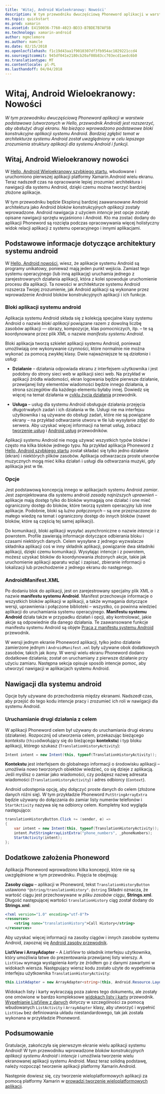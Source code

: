 ```yaml
---
title: 'Witaj, Android Wieloekranowy: Nowości'
description: W tym przewodniku dwuczęściową Phoneword aplikacji w warstwie podstawowa (utworzonych w Hello, przewodnik Android) jest rozszerzyć, aby obsłużyć drugi ekranu. Na bieżąco wprowadzono podstawowe bloki konstrukcyjne aplikacji systemu Android. Bardziej zgłębić temat w architekturze systemu Android został uwzględniony w celu lepszego zrozumienia struktury aplikacji dla systemu Android i funkcji.
ms.topic: quickstart
ms.prod: xamarin
ms.assetid: E4150036-7760-4023-BD33-B7BDE7B7AF5B
ms.technology: xamarin-android
author: mgmclemore
ms.author: mamcle
ms.date: 02/15/2018
ms.openlocfilehash: f1c19d43aa1f9010307df3fb954ac1029221ccd4
ms.sourcegitcommit: 945df041e2180cb20af08b83cc703ecd1aedc6b0
ms.translationtype: MT
ms.contentlocale: pl-PL
ms.lasthandoff: 04/04/2018
---
```

# <a name="hello-android-multiscreen-deep-dive"></a>Witaj, Android Wieloekranowy: Nowości

_W tym przewodniku dwuczęściową Phoneword aplikacji w warstwie podstawowa (utworzonych w Hello, przewodnik Android) jest rozszerzyć, aby obsłużyć drugi ekranu. Na bieżąco wprowadzono podstawowe bloki konstrukcyjne aplikacji systemu Android. Bardziej zgłębić temat w architekturze systemu Android został uwzględniony w celu lepszego zrozumienia struktury aplikacji dla systemu Android i funkcji._

## <a name="hello-android-multiscreen-deep-dive"></a>Witaj, Android Wieloekranowy nowości

W [Hello, Android Wieloekranowy szybkiego startu](~/android/get-started/hello-android-multiscreen/hello-android-multiscreen-quickstart.md), wbudowane i uruchomiono pierwszej aplikacji platformy Xamarin.Android wielu ekranu.
Teraz nadszedł czas na opracowanie lepiej zrozumieć architektura i nawigacji dla systemu Android, dzięki czemu można tworzyć bardziej złożone aplikacje.

W tym przewodniku będzie Eksploruj bardziej zaawansowane Android architektura jako Android *bloków konstrukcyjnych aplikacji* zostały wprowadzone. Android nawigacja z użyciem *intencje* jest opcje zostały opisane nawigacji sprzętu wyjaśniono i Android. Kto ma zostać dodany do aplikacji Phoneword są rozcięta podczas opracowywania więcej holistyczny widok relacji aplikacji z systemu operacyjnego i innymi aplikacjami.


## <a name="android-architecture-basics"></a>Podstawowe informacje dotyczące architektury systemu android

W [Hello, Android nowości](~/android/get-started/hello-android/hello-android-deepdive.md), wiesz, że aplikacje systemu Android są programy unikatowy, ponieważ mają jeden punkt wejścia. Zamiast tego systemu operacyjnego (lub inną aplikację) uruchamia jednego z zarejestrowanych działania aplikacji, która z kolei spowoduje uruchomienie procesu dla aplikacji. Ta nowości w architekturze systemu Android rozszerza Twojej zrozumienie, jak Android aplikacji są wykonane przez wprowadzenie Android bloków konstrukcyjnych aplikacji i ich funkcje.


### <a name="android-application-blocks"></a>Bloki aplikacji systemu android

Aplikacja systemu Android składa się z kolekcją specjalne klasy systemu Android o nazwie *bloki aplikacji* powiązane razem z dowolną liczbę zasobów aplikacji — obrazy, kompozycje, klas pomocniczych, itp. &ndash; te są koordynowane przez plik XML o nazwie *manifestu systemu Android*.

Bloki aplikacja tworzą szkielet aplikacji systemu Android, ponieważ umożliwiają one wykonywanie czynności, które normalnie nie można wykonać za pomocą zwykłej klasy. Dwie najważniejsze te są _działania_ i _usług_:

-   **Działanie** &ndash; działania odpowiada ekranu z interfejsem użytkownika i jest podobny do strony sieci web w aplikacji sieci web. Na przykład w aplikacji źródła wiadomości, ekran logowania będzie pierwsze działanie, przewijanej listy elementów wiadomości będzie innego działania, a strona szczegółów dla każdego elementu byłaby innej. Dowiedz się więcej na temat działania w [cyklu życia działania](~/android/app-fundamentals/activity-lifecycle/index.md) przewodnik.

-   **Usługa** &ndash; usług dla systemu Android obsługuje działania przejęcia długotrwałych zadań i ich działania w tle. Usługi nie ma interfejsu użytkownika i są używane do obsługi zadań, które nie są powiązane ekrany &ndash; na przykład odtwarzanie utworu w tle lub wysyłanie zdjęć do serwera. Aby uzyskać więcej informacji na temat usług, zobacz [tworzenie usług](~/android/app-fundamentals/services/index.md) i [Android usług](~/android/app-fundamentals/services/index.md) przewodników.


Aplikacji systemu Android nie mogą używać wszystkich typów bloków i często ma kilka bloków jednego typu. Na przykład aplikacja Phoneword z [Hello, Android szybkiego startu](~/android/get-started/hello-android/hello-android-quickstart.md) został składać się tylko jedno działanie (ekran) i niektórych plików zasobów. Aplikacja odtwarzacza proste utworów muzycznych mogą mieć kilka działań i usługi dla odtwarzania muzyki, gdy aplikacja jest w tle.

### <a name="intents"></a>Opcje

Jest podstawową koncepcją innego w aplikacjach systemu Android *zamiar*.
Jest zaprojektowana dla systemu android *zasadą najniższych uprawnień* &ndash; aplikacje mają dostęp tylko do bloków wymagają one działać i one mieć ograniczony dostęp do bloków, które tworzą system operacyjny lub inne aplikacje. Podobnie, bloki są *luźno połączonych* &ndash; są one przeznaczone do małego wiedzę na temat i ograniczony dostęp do innych bloków (nawet bloków, które są częścią tej samej aplikacji).

Do komunikacji, bloki aplikacji wysyłać asynchroniczne o nazwie *intencje* i z powrotem. Profile zawierają informacje dotyczące odbierania bloku i czasami niektórych danych. Celem wysyłane z jednego wyzwalacze składnika aplikacji coś w inny składnik aplikacji, powiązanie dwa składniki aplikacji, dzięki czemu komunikacji. Wysyłając intencje i z powrotem, możesz uzyskać bloków do koordynowania złożonych akcje, takie jak uruchomienie aplikacji aparatu wziąć i zapisać, zbieranie informacji o lokalizacji lub przechodzenie z jednego ekranu do następnego.


### <a name="androidmanifestxml"></a>AndroidManifest.XML

Po dodaniu blok do aplikacji, jest on zarejestrowany specjalny plik XML o nazwie **manifestu systemu Android**. Manifest przechowuje informacje o wszystkich bloków aplikacji w aplikacji, a także wymagania dotyczące wersji, uprawnienia i połączone biblioteki &ndash; wszystko, co powinna wiedzieć aplikacji do uruchamiania systemu operacyjnego. **Manifestu systemu Android** działa także w przypadku działań i opcji, aby kontrolować, jakie akcje są odpowiednie dla danego działania. Te zaawansowane funkcje manifestu systemu Android są objęte [Praca z manifestu systemu Android](~/android/platform/android-manifest.md) przewodnik.

W wersji jednym ekranie Phoneword aplikacji, tylko jedno działanie zamierzone jednym i `AndroidManifest.xml` były używane obok dodatkowych zasobów, takich jak ikony. W wersji wielu ekranu Phoneword dodano dodatkowe działania; został on uruchamiany z pierwsze działanie przy użyciu zamiaru. Następna sekcja opisuje sposób intencje pomoc, aby utworzyć nawigacji w aplikacjach systemu Android.

## <a name="android-navigation"></a>Nawigacji dla systemu android

Opcje były używane do przechodzenia między ekranami. Nadszedł czas, aby przejść do tego kodu intencje pracy i zrozumieć ich roli w nawigacji dla systemu Android.


### <a name="launching-a-second-activity-with-an-intent"></a>Uruchamianie drugi działania z celem

W aplikacji Phoneword celem był używany do uruchamiania drugi ekranu (działanie). Rozpocznij od utworzenia celem, przekazując bieżącego *kontekstu* (`this`odwołujący się do bieżącego **kontekstu**) i typ bloku aplikacji, którego szukasz (`TranslationHistoryActivity`):

```csharp
Intent intent = new Intent(this, typeof(TranslationHistoryActivity));
```

**Kontekstu** jest interfejsem do globalnego informacji o środowisku aplikacji &ndash; umożliwia nowo tworzonych obiektów wiedzieć, co się dzieje z aplikacją. Jeśli myślisz o zamiar jako wiadomości, czy podajesz nazwę adresata wiadomości (`TranslationHistoryActivity`) i adres odbiorcy (`Context`).

Android udostępnia opcję, aby dołączyć proste danych do celem (złożone danych różni się). W tym przykładzie Phoneword `PutStringArrayExtra` będzie używany do dołączania do zamiar listy numerów telefonów i `StartActivity` nazywa się na odbiorcy celem. Kompletny kod wygląda następująco:

```csharp
translationHistoryButton.Click += (sender, e) =>
{
    var intent = new Intent(this, typeof(TranslationHistoryActivity));
    intent.PutStringArrayListExtra("phone_numbers", _phoneNumbers);
    StartActivity(intent);
};
```


## <a name="additional-concepts-introduced-in-phoneword"></a>Dodatkowe założenia Phoneword

Aplikacja Phoneword wprowadzono kilka koncepcji, które nie są uwzględnione w tym przewodniku. Pojęcia te obejmują:

**Zasoby ciągu** &ndash; aplikacji w Phoneword, tekst `TranslationHistoryButton` ustawiono `"@string/translationHistory"`. `@string` Składni oznacza, że wartość ciągu jest przechowywane w _pliku zasobów ciągu_, **Strings.xml**. Długość następującej wartości `translationHistory` ciąg został dodany do **Strings.xml**:

```xml
<?xml version="1.0" encoding="utf-8"?>
<resources>
    <string name="translationHistory">Call History</string>
</resources>
```

Aby uzyskać więcej informacji na zasoby ciągów i innych zasobów systemu Android, zapoznaj się [Android zasoby przewodnik](~/android/app-fundamentals/resources-in-android/index.md).

**ListView i ArrayAdapter** &ndash; A _ListView_ to składnik interfejsu użytkownika, który umożliwia łatwe do prezentowania przewijanej listy wierszy. A `ListView` wymaga wystąpienia _karty_ ze źródłem go z danymi zawartymi w widokach wiersza. Następujący wiersz kodu zostało użyte do wypełnienia interfejsu użytkownika `TranslationHistoryActivity`:

```csharp
this.ListAdapter = new ArrayAdapter<string>(this, Android.Resource.Layout.SimpleListItem1, phoneNumbers);
```

Widokach listy i karty wykraczają poza zakres tego dokumentu, ale zostały one omówione w bardzo kompleksowe [widokach listy i karty](~/android/user-interface/layouts/list-view/index.md) przewodnik.
[Wypełnianie ListView z danych](~/android/user-interface/layouts/list-view/populating.md) dotyczy w szczególności za pomocą wbudowanych `ListActivity` i `ArrayAdapter` klasy, aby utworzyć i wypełnić `ListView` bez definiowania układu niestandardowego, tak jak została wykonana w przykładzie Phoneword.


## <a name="summary"></a>Podsumowanie

Gratulacje, zakończyła się pierwszym ekranie wielu aplikacji systemu Android! W tym przewodniku wprowadzone *bloków konstrukcyjnych aplikacji systemu Android* i *intencje* i umożliwia tworzenie wielu ekranowanej aplikacji systemu Android. Masz teraz solidną podstawę, należy rozpocząć tworzenie aplikacji platformy Xamarin.Android.

Następnie dowiesz się, czy tworzenie wieloplatformowych aplikacji za pomocą platformy Xamarin w [prowadzi tworzenie wieloplatformowych aplikacji](~/cross-platform/app-fundamentals/building-cross-platform-applications/index.md).
